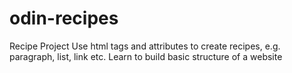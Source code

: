 # odin-recipes
Recipe Project
Use html tags and attributes to create recipes, e.g. paragraph, list, link etc.
Learn to build basic structure of a website